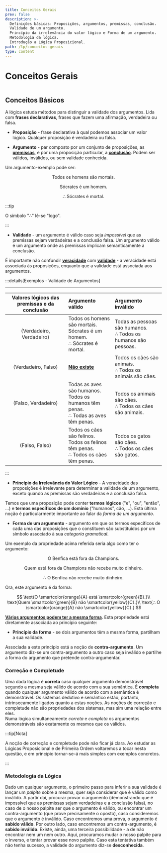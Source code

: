```yaml
---
title: Conceitos Gerais
prev: false
description: >-
  Definições básicas: Proposições, argumentos, premissas, conclusão.
  Validade de um argumento.
  Princípio da irrelevância do valor lógico e Forma de um argumento. 
  Metodologia da lógica. 
  Introdução a Lógica Proposicional.
path: /lp/conceitos-gerais
type: content
---
```


# Conceitos Gerais

```toc

```

## Conceitos Básicos

A lógica estuda métodos para distinguir a validade dos argumentos. Lida com **frases
declarativas**, frases que fazem uma afirmação, verdadeira ou falsa.

- **Proposição** - frase declarativa à qual podemos associar um valor lógico.
  Qualquer proposição é verdadeira ou falsa.

- **Argumento** - par composto por um conjunto de proposições, as [**premissas**](color:yellow),
  e por uma proposição particular, a [**conclusão**](color:pink). Podem ser válidos,
  inválidos, ou sem validade conhecida.

Um argumento-exemplo pode ser:

<p align="center"> Todos os homens são mortais. </p>
<p align="center"> Sócrates é um homem. </p>
<p align="center"> ∴ Sócrates é mortal. </p>

:::tip

O símbolo "∴" lê-se "logo".

:::

- **Validade** - um argumento é válido caso seja _impossível_ que as premissas sejam
  verdadeiras e a conclusão falsa. Um argumento válido é um argumento onde as premissas
  implicam semanticamente a conclusão.

É importante não confundir [**veracidade**](color:orange) com [**validade**](color:blue) -
a veracidade está associada às proposições, enquanto que a validade está associada
aos argumentos.

:::details[Exemplos - Validade de Argumentos]

---

| Valores lógicos das premissas e da conclusão | Argumento válido                                                                           | Argumento inválido                                                |
| :------------------------------------------: | :----------------------------------------------------------------------------------------- | :---------------------------------------------------------------- |
|           (Verdadeiro, Verdadeiro)           | Todos os homens são mortais. <br>Sócrates é um homem. <br>∴ Sócrates é mortal.             | Todas as pessoas são humanos. <br>∴ Todos os humanos são pessoas. |
|             (Verdadeiro, Falso)              | [**Não existe**](color:red)                                                                | Todos os cães são animais. <br>∴ Todos os animais são cães.       |
|             (Falso, Verdadeiro)              | Todas as aves são humanos. <br> Todos os humanos têm penas. <br>∴ Todas as aves têm penas. | Todos os animais são cães. <br>∴ Todos os cães são animais.       |
|                (Falso, Falso)                | Todos os cães são felinos. <br>Todos os felinos têm penas. <br>∴ Todos os cães têm penas.  | Todos os gatos são cães. <br>∴ Todos os cães são gatos.           |

:::

- **Princípio da Irrelevância do Valor Lógico** - A veracidade das proposições é
  irrelevante para determinar a validade de um argumento, exceto quando as premissas
  são verdadeiras e a conclusão falsa.

Temos que uma proposição pode conter **termos lógicos** ("e", "ou", "então", ...)
e **termos específicos de um domínio** ("humanos", cão, ...). Esta última noção é
particularmente importante ao falar da _forma de um argumento_.

- **Forma de um argumento** - argumento em que os termos específicos de cada uma
  das proposições que o constituem são substituídos por um símbolo associado à sua
  _categoria gramatical_.

Um exemplo da propriedade acima referida seria algo como ter o argumento:

<p align="center"> O Benfica está fora da Champions. </p> 
<p align="center"> Quem está fora da Champions não recebe muito dinheiro. </p>
<p align="center"> ∴ O Benfica não recebe muito dinheiro. </p>

Ora, este argumento é da forma:

$$
\text{O \smartcolor{orange}{A} está \smartcolor{green}{B}.}\\
\text{Quem \smartcolor{green}{B} não \smartcolor{yellow}{C}.}\\
\text{∴ O \smartcolor{orange}{A} não \smartcolor{yellow}{C}.}
$$

[**Vários argumentos podem ter a mesma forma**](color:green). Esta propriedade
está diretamente associada ao princípio seguinte:

- **Princípio da forma** - se dois argumentos têm a mesma forma, partilham a sua validade.

Associada a este princípio está a noção de **contra-argumento**. Um argumento diz-se
um contra-argumento a outro caso seja inválido e partilhe a forma do argumento que
pretende contra-argumentar.

### Correção e Completude

Uma dada lógica é **correta** caso qualquer argumento demonstrável segundo a mesma
seja válido de acordo com a sua semântica. É **completa** quando qualquer argumento
válido de acordo com a semântica é demonstrável. Os sistemas dedutivo e semântico estão,
portanto, intrinsecamente ligados quanto a estas noções. As noções de correção e
completude não são propriedades dos sistemas, mas sim uma relação entre eles.  
Numa lógica simultaneamente _correta_ e _completa_ os argumentos demonstráveis
são exatamente os mesmos que os válidos.

:::tip[Nota]

A noção de correção e completude pode não ficar já clara. Ao estudar as Lógicas
Proposicional e de Primeira Ordem voltaremos a tocar nesta questão, e em princípio
tornar-se-á mais simples com exemplos concretos.

:::

### Metodologia da Lógica

Dado um qualquer argumento, o primeiro passo para inferir a sua validade é lançar
um _palpite_ sobre a mesma, quer seja considerar que é válido como inválido.
A partir daí, procurar provar o argumento (demonstrando que é impossível que as
premissas sejam verdadeiras e a conclusão falsa), no caso de o nosso palpite ser
que o argumento é válido, ou encontrar um contra-argumento (que prove precisamente o oposto),
caso consideremos que o argumento é inválido. Caso encontremos uma prova, o
argumento é **sabido válido**. Por outro lado, caso encontremos um contra-argumento,
é **sabido inválido**. Existe, ainda, uma terceira possibilidade - a de não encontrar
nem um nem outro. Aqui, procuramos mudar o nosso palpite para o inverso, e tentar
provar esse novo palpite. Caso esta tentativa também não tenha sucesso, a validade
do argumento diz-se **desconhecida**.
